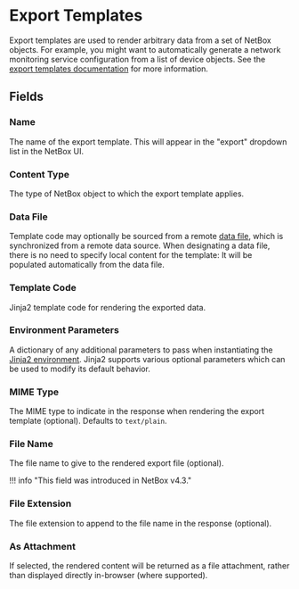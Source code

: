 # Export Templates

Export templates are used to render arbitrary data from a set of NetBox objects. For example, you might want to automatically generate a network monitoring service configuration from a list of device objects. See the [export templates documentation](../../customization/export-templates.md) for more information.

## Fields

### Name

The name of the export template. This will appear in the "export" dropdown list in the NetBox UI.

### Content Type

The type of NetBox object to which the export template applies.

### Data File

Template code may optionally be sourced from a remote [data file](../core/datafile.md), which is synchronized from a remote data source. When designating a data file, there is no need to specify local content for the template: It will be populated automatically from the data file.

### Template Code

Jinja2 template code for rendering the exported data.

### Environment Parameters

A dictionary of any additional parameters to pass when instantiating the [Jinja2 environment](https://jinja.palletsprojects.com/en/3.1.x/api/#jinja2.Environment). Jinja2 supports various optional parameters which can be used to modify its default behavior.

### MIME Type

The MIME type to indicate in the response when rendering the export template (optional). Defaults to `text/plain`.

### File Name

The file name to give to the rendered export file (optional).

!!! info "This field was introduced in NetBox v4.3."

### File Extension

The file extension to append to the file name in the response (optional).

### As Attachment

If selected, the rendered content will be returned as a file attachment, rather than displayed directly in-browser (where supported).
